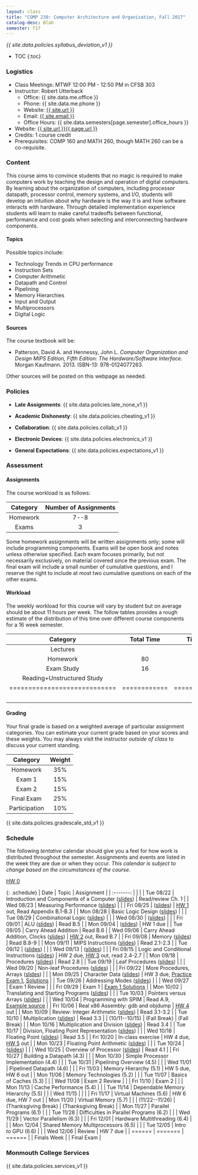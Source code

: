 ```yaml
---
layout: class
title: "COMP 230: Computer Architecture and Organization, Fall 2017"
catalog-desc: Blah
semester: f17
---
```


*{{ site.data.policies.syllabus_deviation_v1 }}*

* TOC
{:toc}

### Logistics

* Class Meetings: MTWF 12:00 PM - 12:50 PM in CFSB 303
* Instructor: Robert Utterback
  * Office: {{ site.data.me.office }}
  * Phone: {{ site.data.me.phone }}
  * Website: <a href="{{ site.url }}">{{ site.url }}</a>
  * Email: <a href="mailto:{{ site.email }}">{{ site.email }}</a>
  * Office Hours: {{ site.data.semesters[page.semester].office_hours }}
* Website: <a href="{{ site.url }}{{ page.url }}">{{ site.url }}{{ page.url }}</a>
* Credits: 1 course credit
* Prerequisites: COMP 160 and MATH 260, though MATH 260 can be a co-requisite.

### Content

This course aims to convince students that no magic is required to
make computers work by teaching the design and operation of digital
computers. By learning about the organization of computers, including
processor datapath, processor control, memory systems, and I/O,
students will develop an intuition about why hardware is the way it is
and how software interacts with hardware. Through detailed
implementation experience students will learn to make careful
tradeoffs between functional, performance and cost goals when
selecting and interconnecting hardware components.

#### Topics

Possible topics include:

* Technology Trends in CPU performance
* Instruction Sets
* Computer Arithmetic
* Datapath and Control
* Pipelining
* Memory Hierarchies
* Input and Output
* Multiprocessors
* Digital Logic

#### Sources

The course textbook will be:

* Patterson, David A. and Hennessy, John L. *Computer Organization and
Design MIPS Edition, Fifth Edition: The Hardware/Software
Interface*. Morgan Kaufmann. 2013. ISBN-13: 978-0124077263.

Other sources will be posted on this webpage as needed.

### Policies

* **Late Assignments**: {{ site.data.policies.late_none_v1 }}

* **Academic Dishonesty**: {{ site.data.policies.cheating_v1 }}

* **Collaboration**: {{ site.data.policies.collab_v1 }}

* **Electronic Devices**: {{ site.data.policies.electronics_v1 }}

* **General Expectations**: {{ site.data.policies.expectations_v1 }}

### Assessment

#### Assignments

The course workload is as follows:

| Category | Number of Assignments |
| :-----:  |             :-------: |
| Homework |                  7--8 |
| Exams    |                     3 |

Some homework assignments will be written assignments only; some will
include programming components. Exams will be open book and notes
unless otherwise specified. Each exam focuses primarily, but not
necessarily exclusively, on material covered since the previous
exam. The final exam will include a small number of cumulative
questions, and I reserve the right to include at most two cumulative
questions on each of the other exams.

#### Workload

The weekly workload for this course will vary by student but on
average should be about 11 hours per week. The follow tables provides
a rough estimate of the distribution of this time over different
course components for a 16 week semester.

| Category                     | Total Time   |     Time/week (hours) |
| :-----:                      | :-------:    |   :-----------------: |
| Lectures                     |              |                     3 |
| Homework                     | 80           |                     5 |
| Exam Study                   | 16           |                     1 |
| Reading+Unstructured Study   |              |                     2 |
| ============================ | ============ | ===================== |
|                              |              |                    11 |

#### Grading

Your final grade is based on a weighted average of particular
assignment categories. You can estimate your current grade based on
your scores and these weights. You may always visit the instructor
*outside of class* to discuss your current standing.

| Category      |    Weight |
| :-----:       | :-------: |
| Homework      |       35% |
| Exam 1        |       15% |
| Exam 2        |       15% |
| Final Exam    |       25% |
| Participation |       10% |

{{ site.data.policies.gradescale_std_v1 }}

### Schedule
The following *tentative* calendar should give you a feel for how work is
distributed throughout the semester. Assignments and events are listed
in the week they are due or when they occur. *This calendar is subject
to change based on the circumstances of the course*.

[HW 0](./hw0.pdf)

{: .schedule}
| Date           | Topic                                                            | Assignment                                                               |
| :-------:      |                                                                  |                                                                          |
| Tue 08/22      | Introduction and Components of a Computer ([slides](./L01.pptx)) | Read/review Ch. 1                                                        |
| Wed 08/23      | Measuring Performance ([slides](./L02.pptx))                     |                                                                          |
| Fri 08/25      | ([slides](./L03.pptx))                                           | [HW 1](./hw1.pdf) out, Read Appendix B.1-B.3                             |
| Mon 08/28      | Basic Logic Design ([slides](./L04.pptx))                        |                                                                          |
| Tue 08/29      | Combinational Logic ([slides](L05.pptx))                         |                                                                          |
| Wed 08/30      | ([slides](L06.pptx))                                             |                                                                          |
| Fri 09/01      | ALU ([slides](L07.pptx))                                         | Read B.5                                                                 |
| Mon 09/04      | ([slides](L08.pptx))                                             | HW 1 due                                                                 |
| Tue 09/05      | Carry Ahead Addition                                             | Read B.6                                                                 |
| Wed 09/06      | Carry Ahead Addition, Clocks ([slides](L09-10.pptx))             | [HW 2](./hw2.pdf) out, Read B.7                                          |
| Fri 09/08      | Memory ([slides](L11.pptx))                                      | Read B.8-9                                                               |
| Mon 09/11      | MIPS Instructions ([slides](L12.pptx))                           | Read 2.1-2.3                                                             |
| Tue 09/12      | ([slides](L13.pptx))                                             |                                                                          |
| Wed 09/13      | ([slides](L14.pptx))                                             |                                                                          |
| Fri 09/15      | Logic and Conditional Instructions ([slides](L15.pptx))          | HW 2 due, [HW 3](./hw3.pdf) out, read 2.4-2.7                            |
| Mon 09/18      | Procedures ([slides](L16.pptx))                                  | Read 2.8                                                                 |
| Tue 09/19      | Leaf Procedures ([slides](L17.pptx))                             |                                                                          |
| Wed 09/20      | Non-leaf Procedures ([slides](L18.pptx))                         |                                                                          |
| Fri 09/22      | More Procedures, Arrays ([slides](L19.pptx))                     |                                                                          |
| Mon 09/25      | Character Data ([slides](L20.pptx))                              | HW 3 due, [Practice Exam 1](./exam1p.pdf), [Solutions](./exam1p-sol.pdf) |
| Tue 09/26      | Addressing Modes ([slides](L21.pptx))                            |                                                                          |
| Wed 09/27      | Exam 1  Review                                                   |                                                                          |
| Fri 09/29      | Exam 1                                                           | [Exam 1 Solutions](./exam1-sol.pdf)                                      |
| Mon 10/02      | Translating and Starting Programs ([slides](L24.pptx))           |                                                                          |
| Tue 10/03      | Pointers versus Arrays ([slides](L25.pptx))                      |                                                                          |
| Wed 10/04      | Programming with SPIM                                            | Read A.9, [Example source](./add2.asm)                                   |
| Fri 10/06      | Real x86 Assembly: gdb and objdump                               | [HW 4](./hw4.pdf) out                                                    |
| Mon 10/09      | Review: Integer Arithmetic ([slides](L27.pptx))                  | Read 3.1-3.2                                                             |
| Tue 10/10      | Multiplication ([slides](L28.pptx))                              | Read 3.3                                                                 |
| (10/11--10/15) | (Fall Break)                                                     | (Fall Break)                                                             |
| Mon 10/16      | Multiplication and Division ([slides](L29.pptx))                 | Read 3.4                                                                 |
| Tue 10/17      | Division, Floating Point Representation ([slides](L30.pptx))     |                                                                          |
| Wed 10/18      | Floating Point ([slides](L31.pptx))                              | Read 3.5                                                                 |
| Fri 10/20      | In-class exercise                                                | HW 4 due, [HW 5](./hw5.pdf) out                                          |
| Mon 10/23      | Floating Point Arithmetic ([slides](L33.pptx))                   |                                                                          |
| Tue 10/24      | ([slides](L34.pptx))                                             |                                                                          |
| Wed 10/25      | Overview of Processor ([slides](L35.pptx))                       | Read 4.1                                                                 |
| Fri 10/27      | Building a Datapath (4.3)                                        |                                                                          |
| Mon 10/30      | Simple Processor Implementation (4.4)                            |                                                                          |
| Tue 10/31      | Pipelining Overview (4.5)                                        |                                                                          |
| Wed 11/01      | Pipelined Datapath (4.6)                                         |                                                                          |
| Fri 11/03      | Memory Hierarchy (5.1)                                           | HW 5 due, HW 6 out                                                       |
| Mon 11/06      | Memory Technologies (5.2)                                        |                                                                          |
| Tue 11/07      | Basics of Caches (5.3)                                           |                                                                          |
| Wed 11/08      | Exam 2 Review                                                    |                                                                          |
| Fri 11/10      | Exam 2                                                           |                                                                          |
| Mon 11/13      | Cache Performance (5.4)                                          |                                                                          |
| Tue 11/14      | Dependable Memory Hierarchy (5.5)                                |                                                                          |
| Wed 11/15      |                                                                  |                                                                          |
| Fri 11/17      | Virtual Machines (5.6)                                           | HW 6 due, HW 7 out                                                       |
| Mon 11/20      | Virtual Memory (5.7)                                             |                                                                          |
| (11/22--11/26) | (Thanksgiving Break)                                             | (Thanksgiving Break)                                                     |
| Mon 11/27      | Parallel Programs (6.1)                                          |                                                                          |
| Tue 11/28      | Difficulties in Parallel Programs (6.2)                          |                                                                          |
| Wed 11/29      | Vector Parallelism (6.3)                                         |                                                                          |
| Fri 12/01      | Hardware Multithreading (6.4)                                    |                                                                          |
| Mon 12/04      | Shared Memory Multiprocessors (6.5)                              |                                                                          |
| Tue 12/05      | Intro to GPU (6.6)                                               |                                                                          |
| Wed 12/06      | Review                                                           | HW 7 due                                                                 |
| ======         | =======                                                          | ======                                                                   |
| Finals Week    |                                                                  | Final Exam                                                               |

### Monmouth College Services

{{ site.data.policies.services_v1 }}

<!-- Local Variables: -->
<!-- eval: (orgtbl-mode) -->
<!-- End: -->
